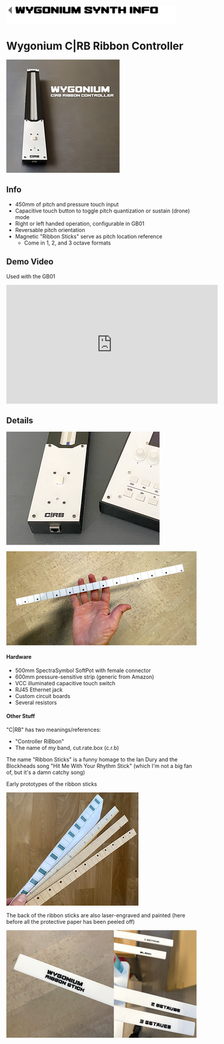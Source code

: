 [<img alt="Return to main page link image" src="images/nav_main.png" height="50px">](/README.md)

# Wygonium C|RB Ribbon Controller

![A picture of the Wygonium C-RB Ribbon Controller. It is a long, rectangular device that is mostly black with a long touch strip and a white panel with a button.](/images/Wygonium_CRB_square.jpg)

## Info

- 450mm of pitch and pressure touch input
- Capacitive touch button to toggle pitch quantization or sustain (drone) mode
- Right or left handed operation, configurable in GB01
- Reversable pitch orientation
- Magnetic "Ribbon Sticks" serve as pitch location reference
    - Come in 1, 2, and 3 octave formats

## Demo Video

Used with the GB01

<iframe width="560" height="315" src="https://www.youtube.com/embed/F4Fk_X3j23E?si=3ApcUsWsLcP-X0Cu" title="YouTube video player" frameborder="0" allow="accelerometer; autoplay; clipboard-write; encrypted-media; gyroscope; picture-in-picture; web-share" referrerpolicy="strict-origin-when-cross-origin" allowfullscreen></iframe>

## Details

![Another picture of the C-RB, showing the connector panel](/images/CRB_connector.png)

![A ribbon stick being held in the hand](/images/CRB_sticks_first.png)

#### Hardware 

- 500mm SpectraSymbol SoftPot with female connector
- 600mm pressure-sensitive strip (generic from Amazon)
- VCC illuminated capacitive touch switch
- RJ45 Ethernet jack
- Custom circuit boards
- Several resistors

#### Other Stuff

"C|RB" has two meanings/references:
- "Controller RiBbon"
- The name of my band, cut.rate.box (c.r.b)

The name "Ribbon Sticks" is a funny homage to the Ian Dury and the Blockheads song "Hit Me With Your Rhythm Stick" (which I'm not a big fan of, but it's a damn catchy song)

Early prototypes of the ribbon sticks

![A pic of the prototypes of the ribbon sticks - one is paper, the others are laser-cut with penciled-on markings](/images/CRB_sticks_alpha.png)

The back of the ribbon sticks are also laser-engraved and painted (here before all the protective paper has been peeled off)

![A pic of the back of the ribbon sticks](/images/CRB_sticks_back.png)